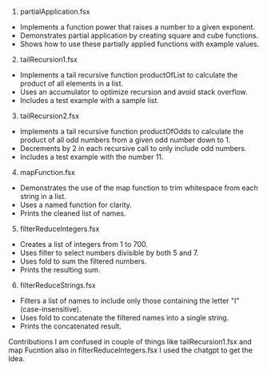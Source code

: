 1. partialApplication.fsx
- Implements a function power that raises a number to a given exponent.
- Demonstrates partial application by creating square and cube functions.
- Shows how to use these partially applied functions with example values.

2. tailRecursion1.fsx
- Implements a tail recursive function productOfList to calculate the product of all elements in a list.
- Uses an accumulator to optimize recursion and avoid stack overflow.
- Includes a test example with a sample list.

3. tailRecursion2.fsx
- Implements a tail recursive function productOfOdds to calculate the product of all odd numbers from a given odd number down to 1.
- Decrements by 2 in each recursive call to only include odd numbers.
- Includes a test example with the number 11.

4. mapFunction.fsx
- Demonstrates the use of the map function to trim whitespace from each string in a list.
- Uses a named function for clarity.
- Prints the cleaned list of names.

5. filterReduceIntegers.fsx
- Creates a list of integers from 1 to 700.
- Uses filter to select numbers divisible by both 5 and 7.
- Uses fold to sum the filtered numbers.
- Prints the resulting sum.

6. filterReduceStrings.fsx
- Filters a list of names to include only those containing the letter "I" (case-insensitive).
- Uses fold to concatenate the filtered names into a single string.
- Prints the concatenated result.

Contributions
I am confused in couple of things like tailRecursion1.fsx and map Fucntion also  in  filterReduceIntegers.fsx I used the chatgpt to get the Idea.
